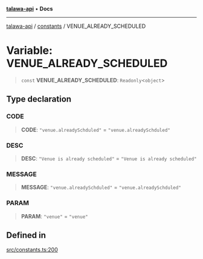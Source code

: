 [**talawa-api**](../../README.md) • **Docs**

***

[talawa-api](../../modules.md) / [constants](../README.md) / VENUE\_ALREADY\_SCHEDULED

# Variable: VENUE\_ALREADY\_SCHEDULED

> `const` **VENUE\_ALREADY\_SCHEDULED**: `Readonly`\<`object`\>

## Type declaration

### CODE

> **CODE**: `"venue.alreadySchduled"` = `"venue.alreadySchduled"`

### DESC

> **DESC**: `"Venue is already scheduled"` = `"Venue is already scheduled"`

### MESSAGE

> **MESSAGE**: `"venue.alreadySchduled"` = `"venue.alreadySchduled"`

### PARAM

> **PARAM**: `"venue"` = `"venue"`

## Defined in

[src/constants.ts:200](https://github.com/PalisadoesFoundation/talawa-api/blob/fe65d855b3d1e3e4af621340e7e8bfa0325634c1/src/constants.ts#L200)
